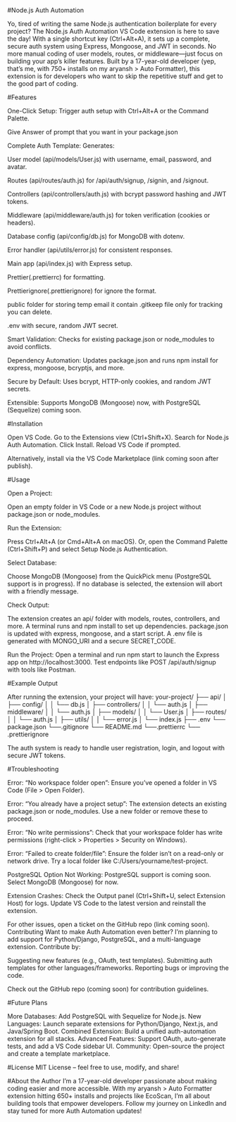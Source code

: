 #Node.js Auth Automation

Yo, tired of writing the same Node.js authentication boilerplate for every project? The Node.js Auth Automation VS Code extension is here to save the day! With a single shortcut key (Ctrl+Alt+A), it sets up a complete, secure auth system using Express, Mongoose, and JWT in seconds. No more manual coding of user models, routes, or middleware—just focus on building your app’s killer features.
Built by a 17-year-old developer (yep, that’s me, with 750+ installs on my aryansh > Auto Formatter), this extension is for developers who want to skip the repetitive stuff and get to the good part of coding.

#Features

One-Click Setup: Trigger auth setup with Ctrl+Alt+A or the Command Palette.

Give Answer of prompt that you want in your package.json

Complete Auth Template: Generates:

User model (api/models/User.js) with username, email, password, and avatar.

Routes (api/routes/auth.js) for /api/auth/signup, /signin, and /signout.

Controllers (api/controllers/auth.js) with bcrypt password hashing and JWT tokens.

Middleware (api/middleware/auth.js) for token verification (cookies or headers).

Database config (api/config/db.js) for MongoDB with dotenv.

Error handler (api/utils/error.js) for consistent responses.

Main app (api/index.js) with Express setup.

Prettier(.prettierrc) for formatting.

Prettierignore(.prettierignore) for ignore the format.

public folder for storing temp email it contain .gitkeep file only for tracking you can delete.

.env with secure, random JWT secret.


Smart Validation: Checks for existing package.json or node_modules to avoid conflicts.

Dependency Automation: Updates package.json and runs npm install for express, mongoose, bcryptjs, and more.

Secure by Default: Uses bcrypt, HTTP-only cookies, and random JWT secrets.

Extensible: Supports MongoDB (Mongoose) now, with PostgreSQL (Sequelize) coming soon.


#Installation

Open VS Code.
Go to the Extensions view (Ctrl+Shift+X).
Search for Node.js Auth Automation.
Click Install.
Reload VS Code if prompted.

Alternatively, install via the VS Code Marketplace (link coming soon after publish).

#Usage

Open a Project:

Open an empty folder in VS Code or a new Node.js project without package.json or node_modules.


Run the Extension:

Press Ctrl+Alt+A (or Cmd+Alt+A on macOS).
Or, open the Command Palette (Ctrl+Shift+P) and select Setup Node.js Authentication.


Select Database:

Choose MongoDB (Mongoose) from the QuickPick menu (PostgreSQL support is in progress).
If no database is selected, the extension will abort with a friendly message.


Check Output:

The extension creates an api/ folder with models, routes, controllers, and more.
A terminal runs and npm install to set up dependencies.
package.json is updated with express, mongoose, and a start script.
A .env file is generated with MONGO_URI and a secure SECRET_CODE.

Run the Project:
Open a terminal and run npm start to launch the Express app on http://localhost:3000.
Test endpoints like POST /api/auth/signup with tools like Postman.

#Example Output

After running the extension, your project will have:
your-project/
├── api/
│   ├── config/
│   │   └── db.js
│   ├── controllers/
│   │   └── auth.js
│   ├── middleware/
│   │   └── auth.js
│   ├── models/
│   │   └── User.js
│   ├── routes/
│   │   └── auth.js
│   ├── utils/
│   │   └── error.js
│   └── index.js
├── .env
└── package.json
└──.gitignore
└── README.md
└──.prettierrc
└── .prettierignore

The auth system is ready to handle user registration, login, and logout with secure JWT tokens.

#Troubleshooting

Error: “No workspace folder open”:
Ensure you’ve opened a folder in VS Code (File > Open Folder).

Error: “You already have a project setup”:
The extension detects an existing package.json or node_modules. Use a new folder or remove these to proceed.

Error: “No write permissions”:
Check that your workspace folder has write permissions (right-click > Properties > Security on Windows).


Error: “Failed to create folder/file”:
Ensure the folder isn’t on a read-only or network drive. Try a local folder like C:/Users/yourname/test-project.


PostgreSQL Option Not Working:
PostgreSQL support is coming soon. Select MongoDB (Mongoose) for now.


Extension Crashes:
Check the Output panel (Ctrl+Shift+U, select Extension Host) for logs.
Update VS Code to the latest version and reinstall the extension.



For other issues, open a ticket on the GitHub repo (link coming soon).
Contributing
Want to make Auth Automation even better? I’m planning to add support for Python/Django, PostgreSQL, and a multi-language extension. Contribute by:

Suggesting new features (e.g., OAuth, test templates).
Submitting auth templates for other languages/frameworks.
Reporting bugs or improving the code.

Check out the GitHub repo (coming soon) for contribution guidelines.

#Future Plans

More Databases: Add PostgreSQL with Sequelize for Node.js.
New Languages: Launch separate extensions for Python/Django, Next.js, and Java/Spring Boot.
Combined Extension: Build a unified auth-automation extension for all stacks.
Advanced Features: Support OAuth, auto-generate tests, and add a VS Code sidebar UI.
Community: Open-source the project and create a template marketplace.

#License
MIT License – feel free to use, modify, and share!

#About the Author
I’m a 17-year-old developer passionate about making coding easier and more accessible. With my aryansh > Auto Formatter extension hitting 650+ installs and projects like EcoScan, I’m all about building tools that empower developers. Follow my journey on LinkedIn and stay tuned for more Auth Automation updates!
